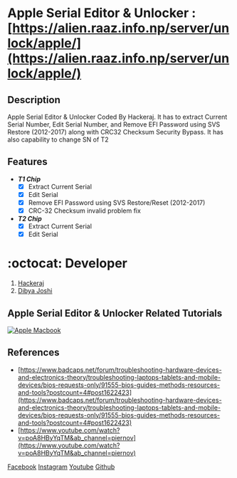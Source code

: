 # Apple Serial Editor & Unlocker : [https://alien.raaz.info.np/server/unlock/apple/](https://alien.raaz.info.np/server/unlock/apple/)
 
## Description
Apple Serial Editor & Unlocker Coded By Hackeraj. It has to extract Current Serial Number, Edit Serial Number, and Remove EFI Password using SVS Restore (2012-2017) along with CRC32 Checksum Security Bypass. It has also capability to change SN of T2

## Features
- ***T1 Chip***
  * [x] Extract Current Serial
  * [x] Edit Serial
  * [x] Remove EFI Password using SVS Restore/Reset (2012-2017)
  * [x] CRC-32 Checksum invalid problem fix

- ***T2 Chip***
  * [x] Extract Current Serial
  * [x] Edit Serial

# :octocat: Developer
1. [Hackeraj](https://www.facebook.com/HackerajOfficial/)
2. [Dibya Joshi](https://www.facebook.com/dibya.joshi.99)

## Apple Serial Editor & Unlocker Related Tutorials
  [![Apple Macbook](https://img.youtube.com/vi/poA8HByYqTM/0.jpg)](https://www.youtube.com/watch?v=poA8HByYqTM&ab_channel=piernov)

## References
- [https://www.badcaps.net/forum/troubleshooting-hardware-devices-and-electronics-theory/troubleshooting-laptops-tablets-and-mobile-devices/bios-requests-only/91555-bios-guides-methods-resources-and-tools?postcount=4#post1622423](https://www.badcaps.net/forum/troubleshooting-hardware-devices-and-electronics-theory/troubleshooting-laptops-tablets-and-mobile-devices/bios-requests-only/91555-bios-guides-methods-resources-and-tools?postcount=4#post1622423)
- [https://www.youtube.com/watch?v=poA8HByYqTM&ab_channel=piernov](https://www.youtube.com/watch?v=poA8HByYqTM&ab_channel=piernov)


[Facebook](https://www.facebook.com/HackerajOfficial/)
[Instagram](https://www.instagram.com/hackeraj/)
[Youtube](https://www.youtube.com/Hackeraj/)
[Github](https://www.github.com/HackerajOfficial/)
